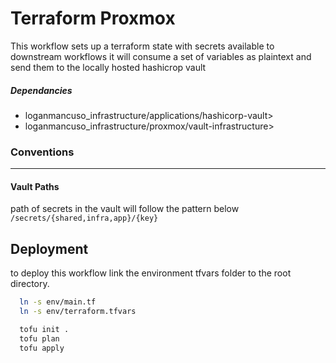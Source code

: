 # Terraform Proxmox

This workflow sets up a terraform state with secrets available to downstream workflows 
it will consume a set of variables as plaintext and send them to the locally hosted hashicrop vault 

##### Dependancies
- loganmancuso_infrastructure/applications/hashicorp-vault>
- loganmancuso_infrastructure/proxmox/vault-infrastructure>

### Conventions
---
#### Vault Paths

path of secrets in the vault will follow the pattern below
`/secrets/{shared,infra,app}/{key}`

## Deployment
to deploy this workflow link the environment tfvars folder to the root directory. 
```bash
  ln -s env/main.tf
  ln -s env/terraform.tfvars

  tofu init .
  tofu plan
  tofu apply
```
